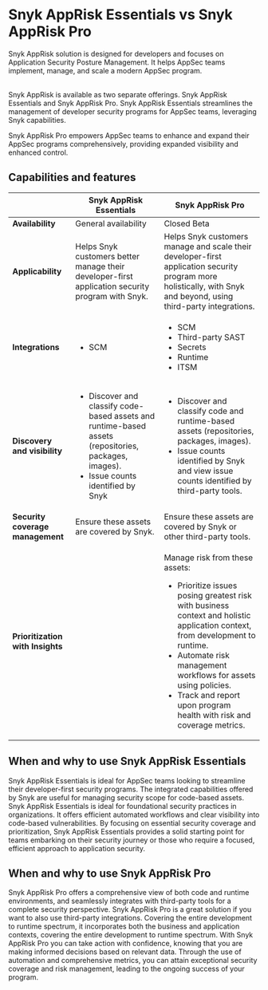 # Snyk AppRisk Essentials vs Snyk AppRisk Pro

Snyk AppRisk solution is designed for developers and focuses on Application Security Posture Management. It helps AppSec teams implement, manage, and scale a modern AppSec program.

\
Snyk AppRisk is available as two separate offerings. Snyk AppRisk Essentials and Snyk AppRisk Pro. Snyk AppRisk Essentials streamlines the management of developer security programs for AppSec teams, leveraging Snyk capabilities.

Snyk AppRisk Pro empowers AppSec teams to enhance and expand their AppSec programs comprehensively, providing expanded visibility and enhanced control.

## Capabilities and features

|                                  | Snyk AppRisk Essentials                                                                                                                                      | Snyk AppRisk Pro                                                                                                                                                                                                                                                                                                                      |
| -------------------------------- | ------------------------------------------------------------------------------------------------------------------------------------------------------------ | ------------------------------------------------------------------------------------------------------------------------------------------------------------------------------------------------------------------------------------------------------------------------------------------------------------------------------------- |
| **Availability**                 | General availability                                                                                                                                         | Closed Beta                                                                                                                                                                                                                                                                                                                           |
| **Applicability**                | Helps Snyk customers better manage their developer-first application security program with Snyk.                                                             | Helps Snyk customers manage and scale their developer-first application security program more holistically, with Snyk and beyond, using third-party integrations.                                                                                                                                                                     |
| **Integrations**                 | <ul><li>SCM</li></ul>                                                                                                                                        | <ul><li>SCM</li><li>Third-party SAST</li><li>Secrets</li><li>Runtime</li><li>ITSM</li></ul>                                                                                                                                                                                                                                           |
| **Discovery and visibility**     | <ul><li>Discover and classify code-based assets and runtime-based assets (repositories, packages, images).</li><li>Issue counts identified by Snyk</li></ul> | <ul><li>Discover and classify code and runtime-based assets (repositories, packages, images).</li><li>Issue counts identified by Snyk and view issue counts identified by third-party tools.</li></ul>                                                                                                                                |
| **Security coverage management** | Ensure these assets are covered by Snyk.                                                                                                                     | Ensure these assets are covered by Snyk or other third-party tools.                                                                                                                                                                                                                                                                   |
| **Prioritization with Insights** |                                                                                                                                                              | <p>Manage risk from these assets:</p><ul><li>Prioritize issues posing greatest risk with business context and holistic application context, from development to runtime.</li><li>Automate risk management workflows for assets using policies.</li><li>Track and report upon program health with risk and coverage metrics.</li></ul> |

## When and why to use Snyk AppRisk Essentials <a href="#when-and-why-to-use-the-priority-score" id="when-and-why-to-use-the-priority-score"></a>

Snyk AppRisk Essentials is ideal for AppSec teams looking to streamline their developer-first security programs. The integrated capabilities offered by Snyk are useful for managing security scope for code-based assets. Snyk AppRisk Essentials is ideal for foundational security practices in organizations. It offers efficient automated workflows and clear visibility into code-based vulnerabilities. By focusing on essential security coverage and prioritization, Snyk AppRisk Essentials provides a solid starting point for teams embarking on their security journey or those who require a focused, efficient approach to application security.

## When and why to use Snyk AppRisk Pro

Snyk AppRisk Pro offers a comprehensive view of both code and runtime environments, and seamlessly integrates with third-party tools for a complete security perspective. Snyk AppRisk Pro is a great solution if you want to also use third-party integrations. Covering the entire development to runtime spectrum, it incorporates both the business and application contexts, covering the entire development to runtime spectrum. With Snyk AppRisk Pro you can take action with confidence, knowing that you are making informed decisions based on relevant data. Through the use of automation and comprehensive metrics, you can attain exceptional security coverage and risk management, leading to the ongoing success of your program.
